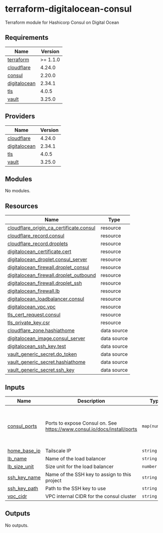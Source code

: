 # terraform-digitalocean-consul
Terraform module for Hashicorp Consul on Digital Ocean

<!-- BEGIN_TF_DOCS -->
## Requirements

| Name | Version |
|------|---------|
| <a name="requirement_terraform"></a> [terraform](#requirement\_terraform) | >= 1.1.0 |
| <a name="requirement_cloudflare"></a> [cloudflare](#requirement\_cloudflare) | 4.24.0 |
| <a name="requirement_consul"></a> [consul](#requirement\_consul) | 2.20.0 |
| <a name="requirement_digitalocean"></a> [digitalocean](#requirement\_digitalocean) | 2.34.1 |
| <a name="requirement_tls"></a> [tls](#requirement\_tls) | 4.0.5 |
| <a name="requirement_vault"></a> [vault](#requirement\_vault) | 3.25.0 |

## Providers

| Name | Version |
|------|---------|
| <a name="provider_cloudflare"></a> [cloudflare](#provider\_cloudflare) | 4.24.0 |
| <a name="provider_digitalocean"></a> [digitalocean](#provider\_digitalocean) | 2.34.1 |
| <a name="provider_tls"></a> [tls](#provider\_tls) | 4.0.5 |
| <a name="provider_vault"></a> [vault](#provider\_vault) | 3.25.0 |

## Modules

No modules.

## Resources

| Name | Type |
|------|------|
| [cloudflare_origin_ca_certificate.consul](https://registry.terraform.io/providers/cloudflare/cloudflare/4.24.0/docs/resources/origin_ca_certificate) | resource |
| [cloudflare_record.consul](https://registry.terraform.io/providers/cloudflare/cloudflare/4.24.0/docs/resources/record) | resource |
| [cloudflare_record.droplets](https://registry.terraform.io/providers/cloudflare/cloudflare/4.24.0/docs/resources/record) | resource |
| [digitalocean_certificate.cert](https://registry.terraform.io/providers/digitalocean/digitalocean/2.34.1/docs/resources/certificate) | resource |
| [digitalocean_droplet.consul_server](https://registry.terraform.io/providers/digitalocean/digitalocean/2.34.1/docs/resources/droplet) | resource |
| [digitalocean_firewall.droplet_consul](https://registry.terraform.io/providers/digitalocean/digitalocean/2.34.1/docs/resources/firewall) | resource |
| [digitalocean_firewall.droplet_outbound](https://registry.terraform.io/providers/digitalocean/digitalocean/2.34.1/docs/resources/firewall) | resource |
| [digitalocean_firewall.droplet_ssh](https://registry.terraform.io/providers/digitalocean/digitalocean/2.34.1/docs/resources/firewall) | resource |
| [digitalocean_firewall.lb](https://registry.terraform.io/providers/digitalocean/digitalocean/2.34.1/docs/resources/firewall) | resource |
| [digitalocean_loadbalancer.consul](https://registry.terraform.io/providers/digitalocean/digitalocean/2.34.1/docs/resources/loadbalancer) | resource |
| [digitalocean_vpc.vpc](https://registry.terraform.io/providers/digitalocean/digitalocean/2.34.1/docs/resources/vpc) | resource |
| [tls_cert_request.consul](https://registry.terraform.io/providers/hashicorp/tls/4.0.5/docs/resources/cert_request) | resource |
| [tls_private_key.csr](https://registry.terraform.io/providers/hashicorp/tls/4.0.5/docs/resources/private_key) | resource |
| [cloudflare_zone.hashiathome](https://registry.terraform.io/providers/cloudflare/cloudflare/4.24.0/docs/data-sources/zone) | data source |
| [digitalocean_image.consul_server](https://registry.terraform.io/providers/digitalocean/digitalocean/2.34.1/docs/data-sources/image) | data source |
| [digitalocean_ssh_key.test](https://registry.terraform.io/providers/digitalocean/digitalocean/2.34.1/docs/data-sources/ssh_key) | data source |
| [vault_generic_secret.do_token](https://registry.terraform.io/providers/hashicorp/vault/3.25.0/docs/data-sources/generic_secret) | data source |
| [vault_generic_secret.hashiathome](https://registry.terraform.io/providers/hashicorp/vault/3.25.0/docs/data-sources/generic_secret) | data source |
| [vault_generic_secret.ssh_key](https://registry.terraform.io/providers/hashicorp/vault/3.25.0/docs/data-sources/generic_secret) | data source |

## Inputs

| Name | Description | Type | Default | Required |
|------|-------------|------|---------|:--------:|
| <a name="input_consul_ports"></a> [consul\_ports](#input\_consul\_ports) | Ports to expose Consul on. See https://www.consul.io/docs/install/ports | `map(number)` | <pre>{<br>  "dns": 8600,<br>  "http": 8500,<br>  "serf-lan": 8301,<br>  "server": 8300<br>}</pre> | no |
| <a name="input_home_base_ip"></a> [home\_base\_ip](#input\_home\_base\_ip) | Tailscale IP | `string` | n/a | yes |
| <a name="input_lb_name"></a> [lb\_name](#input\_lb\_name) | Name of the load balancer | `string` | `"consul-lb"` | no |
| <a name="input_lb_size_unit"></a> [lb\_size\_unit](#input\_lb\_size\_unit) | Size unit for the load balancer | `number` | `1` | no |
| <a name="input_ssh_key_name"></a> [ssh\_key\_name](#input\_ssh\_key\_name) | Name of the SSH key to assign to this project | `string` | `"consul-key"` | no |
| <a name="input_ssh_key_path"></a> [ssh\_key\_path](#input\_ssh\_key\_path) | Path to the SSH key to use | `string` | `"~/.ssh/dokey.pub"` | no |
| <a name="input_vpc_cidr"></a> [vpc\_cidr](#input\_vpc\_cidr) | VPC internal CIDR for the consul cluster | `string` | `"10.10.20.0/24"` | no |

## Outputs

No outputs.
<!-- END_TF_DOCS -->